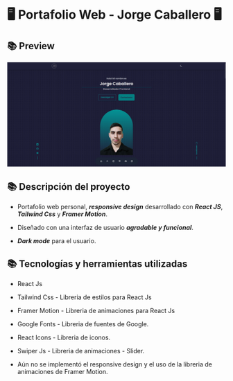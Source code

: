 # 🖥️ Portafolio Web - Jorge Caballero 🖥️

## 📚 Preview
![preview](./src/assets/img/preview.jpg)

## 📚 Descripción del proyecto
- Portafolio web personal, ***responsive design*** desarrollado con ***React JS***, ***Tailwind Css*** y ***Framer Motion***.

- Diseñado con una interfaz de usuario ***agradable y funcional***.

- ***Dark mode*** para el usuario.

## 📚 Tecnologías y herramientas utilizadas
- React Js
- Tailwind Css - Libreria de estilos para React Js
- Framer Motion - Libreria de animaciones para React Js
- Google Fonts - Libreria de fuentes de Google.
- React Icons - Libreria de iconos.
- Swiper Js - Libreria de animaciones - Slider. 

- Aún no se implementó el responsive design y el uso de la libreria de animaciones de Framer Motion.